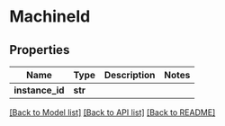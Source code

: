 # MachineId

## Properties
Name | Type | Description | Notes
------------ | ------------- | ------------- | -------------
**instance_id** | **str** |  | 

[[Back to Model list]](../README.md#documentation-for-models) [[Back to API list]](../README.md#documentation-for-api-endpoints) [[Back to README]](../README.md)



